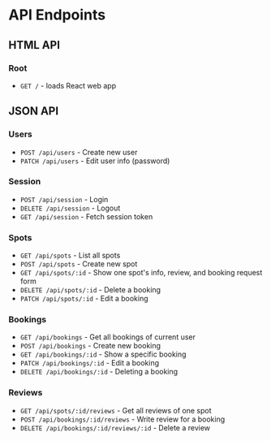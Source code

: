 # API Endpoints

## HTML API

### Root

- `GET /` - loads React web app

## JSON API

### Users

- `POST /api/users` - Create new user
- `PATCH /api/users` - Edit user info (password)

### Session

- `POST /api/session` - Login
- `DELETE /api/session` - Logout
- `GET /api/session` - Fetch session token

### Spots

- `GET /api/spots` - List all spots
- `POST /api/spots` - Create new spot
- `GET /api/spots/:id` - Show one spot's info, review, and booking request form
- `DELETE /api/spots/:id` - Delete a booking
- `PATCH /api/spots/:id` - Edit a booking

### Bookings

- `GET /api/bookings` - Get all bookings of current user
- `POST /api/bookings` - Create new booking
- `GET /api/bookings/:id` - Show a specific booking
- `PATCH /api/bookings/:id` - Edit a booking
- `DELETE /api/bookings/:id` - Deleting a booking

### Reviews

- `GET /api/spots/:id/reviews` - Get all reviews of one spot
- `POST /api/bookings/:id/reviews` - Write review for a booking
- `DELETE /api/bookings/:id/reviews/:id` - Delete a review
